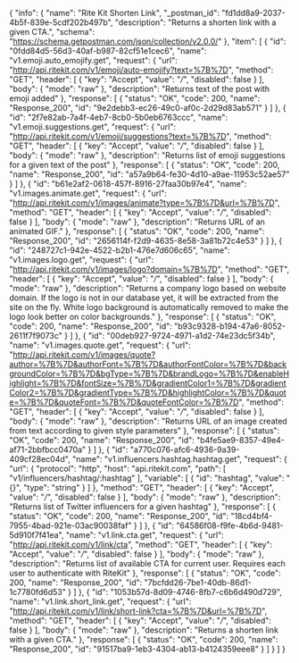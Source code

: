 {
  "info": {
    "name": "Rite Kit Shorten Link",
    "_postman_id": "fd1dd8a9-2037-4b5f-839e-5cdf202b497b",
    "description": "Returns a shorten link with a given CTA.",
    "schema": "https://schema.getpostman.com/json/collection/v2.0.0/"
  },
  "item": [
    {
      "id": "0fdd84d5-56d3-40af-b987-82cf51e1cec6",
      "name": "v1.emoji.auto_emojify.get",
      "request": {
        "url": "http://api.ritekit.com/v1/emoji/auto-emojify?text=%7B%7D",
        "method": "GET",
        "header": [
          {
            "key": "Accept",
            "value": "*/*",
            "disabled": false
          }
        ],
        "body": {
          "mode": "raw"
        },
        "description": "Returns text of the post with emoji added"
      },
      "response": [
        {
          "status": "OK",
          "code": 200,
          "name": "Response_200",
          "id": "9e2debb3-ec26-49c0-af0c-2d29d83ab571"
        }
      ]
    },
    {
      "id": "2f7e82ab-7a4f-4eb7-8cb0-5b0eb6763ccc",
      "name": "v1.emoji.suggestions.get",
      "request": {
        "url": "http://api.ritekit.com/v1/emoji/suggestions?text=%7B%7D",
        "method": "GET",
        "header": [
          {
            "key": "Accept",
            "value": "*/*",
            "disabled": false
          }
        ],
        "body": {
          "mode": "raw"
        },
        "description": "Returns list of emoji suggestions for a given text of the post"
      },
      "response": [
        {
          "status": "OK",
          "code": 200,
          "name": "Response_200",
          "id": "a57a9b64-fe30-4d10-a9ae-11953c52ae57"
        }
      ]
    },
    {
      "id": "b61e2af2-0618-457f-8916-27faa30b97e4",
      "name": "v1.images.animate.get",
      "request": {
        "url": "http://api.ritekit.com/v1/images/animate?type=%7B%7D&url=%7B%7D",
        "method": "GET",
        "header": [
          {
            "key": "Accept",
            "value": "*/*",
            "disabled": false
          }
        ],
        "body": {
          "mode": "raw"
        },
        "description": "Returns URL of an animated GIF."
      },
      "response": [
        {
          "status": "OK",
          "code": 200,
          "name": "Response_200",
          "id": "2656114f-f2d9-4635-8e58-3a81b72c4e53"
        }
      ]
    },
    {
      "id": "248727c1-942e-4522-b2b1-476e7d606c65",
      "name": "v1.images.logo.get",
      "request": {
        "url": "http://api.ritekit.com/v1/images/logo?domain=%7B%7D",
        "method": "GET",
        "header": [
          {
            "key": "Accept",
            "value": "*/*",
            "disabled": false
          }
        ],
        "body": {
          "mode": "raw"
        },
        "description": "Returns a company logo based on website domain. If the logo is not in our database yet, it will be extracted from the site on the fly. White logo background is automatically removed to make the logo look better on color backgrounds."
      },
      "response": [
        {
          "status": "OK",
          "code": 200,
          "name": "Response_200",
          "id": "b93c9328-b194-47a6-8052-2611f7f9073c"
        }
      ]
    },
    {
      "id": "00deb927-9724-4971-a1d2-74e23dc5f34b",
      "name": "v1.images.quote.get",
      "request": {
        "url": "http://api.ritekit.com/v1/images/quote?author=%7B%7D&authorFont=%7B%7D&authorFontColor=%7B%7D&backgroundColor=%7B%7D&bgType=%7B%7D&brandLogo=%7B%7D&enableHighlight=%7B%7D&fontSize=%7B%7D&gradientColor1=%7B%7D&gradientColor2=%7B%7D&gradientType=%7B%7D&highlightColor=%7B%7D&quote=%7B%7D&quoteFont=%7B%7D&quoteFontColor=%7B%7D",
        "method": "GET",
        "header": [
          {
            "key": "Accept",
            "value": "*/*",
            "disabled": false
          }
        ],
        "body": {
          "mode": "raw"
        },
        "description": "Returns URL of an image created from text according to given style parameters"
      },
      "response": [
        {
          "status": "OK",
          "code": 200,
          "name": "Response_200",
          "id": "b4fe5ae9-8357-49e4-af71-2bbfbcc0470a"
        }
      ]
    },
    {
      "id": "a770c076-afc6-4936-9a39-409cf28ec04d",
      "name": "v1.influencers.hashtag.hashtag.get",
      "request": {
        "url": {
          "protocol": "http",
          "host": "api.ritekit.com",
          "path": [
            "v1/influencers/hashtag/:hashtag"
          ],
          "variable": [
            {
              "id": "hashtag",
              "value": "{}",
              "type": "string"
            }
          ]
        },
        "method": "GET",
        "header": [
          {
            "key": "Accept",
            "value": "*/*",
            "disabled": false
          }
        ],
        "body": {
          "mode": "raw"
        },
        "description": "Returns list of Twitter influencers for a given hashtag"
      },
      "response": [
        {
          "status": "OK",
          "code": 200,
          "name": "Response_200",
          "id": "18cd4bf4-7955-4bad-921e-03ac90038faf"
        }
      ]
    },
    {
      "id": "64586f08-f9fe-4b6d-9481-5d910f7f41ea",
      "name": "v1.link.cta.get",
      "request": {
        "url": "http://api.ritekit.com/v1/link/cta",
        "method": "GET",
        "header": [
          {
            "key": "Accept",
            "value": "*/*",
            "disabled": false
          }
        ],
        "body": {
          "mode": "raw"
        },
        "description": "Returns list of available CTA for current user. Requires each user to authenticate with RiteKit"
      },
      "response": [
        {
          "status": "OK",
          "code": 200,
          "name": "Response_200",
          "id": "7bcfdd26-7be1-40db-86d1-1c7780fd6d53"
        }
      ]
    },
    {
      "id": "1053b57d-8d09-4746-8fb7-c6b6d490d729",
      "name": "v1.link.short_link.get",
      "request": {
        "url": "http://api.ritekit.com/v1/link/short-link?cta=%7B%7D&url=%7B%7D",
        "method": "GET",
        "header": [
          {
            "key": "Accept",
            "value": "*/*",
            "disabled": false
          }
        ],
        "body": {
          "mode": "raw"
        },
        "description": "Returns a shorten link with a given CTA."
      },
      "response": [
        {
          "status": "OK",
          "code": 200,
          "name": "Response_200",
          "id": "91517ba9-1eb3-4304-ab13-b4124359eee8"
        }
      ]
    }
  ]
}
